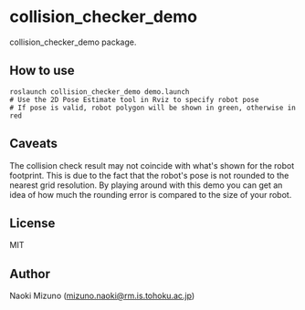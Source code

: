 # collision_checker_demo

collision_checker_demo package.

## How to use

```
roslaunch collision_checker_demo demo.launch
# Use the 2D Pose Estimate tool in Rviz to specify robot pose
# If pose is valid, robot polygon will be shown in green, otherwise in red
```

## Caveats

The collision check result may not coincide with what's shown for the robot
footprint. This is due to the fact that the robot's pose is not rounded to the
nearest grid resolution. By playing around with this demo you can get an idea
of how much the rounding error is compared to the size of your robot.

## License

MIT


## Author

Naoki Mizuno (mizuno.naoki@rm.is.tohoku.ac.jp)
